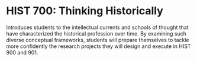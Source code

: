 # HIST 700: Thinking Historically

Introduces students to the intellectual currents and schools of thought that have characterized the historical profession over time. By examining such diverse conceptual frameworks, students will prepare themselves to tackle more confidently the research projects they will design and execute in HIST 900 and 901.